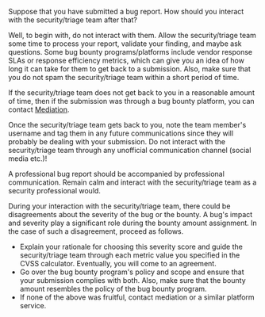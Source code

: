 Suppose that you have submitted a bug report. How should you interact with the security/triage team after that?

Well, to begin with, do not interact with them. Allow the security/triage team some time to process your report, validate your finding, and maybe ask questions. Some bug bounty programs/platforms include vendor response SLAs or response efficiency metrics, which can give you an idea of how long it can take for them to get back to a submission. Also, make sure that you do not spam the security/triage team within a short period of time.

If the security/triage team does not get back to you in a reasonable amount of time, then if the submission was through a bug bounty platform, you can contact [Mediation](https://docs.hackerone.com/hackers/hacker-mediation.html).

Once the security/triage team gets back to you, note the team member's username and tag them in any future communications since they will probably be dealing with your submission. Do not interact with the security/triage team through any unofficial communication channel (social media etc.)!

A professional bug report should be accompanied by professional communication. Remain calm and interact with the security/triage team as a security professional would.

During your interaction with the security/triage team, there could be disagreements about the severity of the bug or the bounty. A bug's impact and severity play a significant role during the bounty amount assignment. In the case of such a disagreement, proceed as follows.

- Explain your rationale for choosing this severity score and guide the security/triage team through each metric value you specified in the CVSS calculator. Eventually, you will come to an agreement.
- Go over the bug bounty program's policy and scope and ensure that your submission complies with both. Also, make sure that the bounty amount resembles the policy of the bug bounty program.
- If none of the above was fruitful, contact mediation or a similar platform service.
